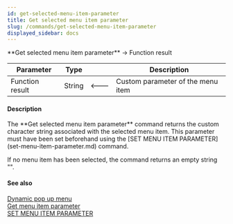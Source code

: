 ```yaml
---
id: get-selected-menu-item-parameter
title: Get selected menu item parameter
slug: /commands/get-selected-menu-item-parameter
displayed_sidebar: docs
---
```


<!--REF #_command_.Get selected menu item parameter.Syntax-->**Get selected menu item parameter**  -> Function result<!-- END REF-->
<!--REF #_command_.Get selected menu item parameter.Params-->
| Parameter | Type |  | Description |
| --- | --- | --- | --- |
| Function result | String | &#x1F850; | Custom parameter of the menu item |

<!-- END REF-->

#### Description 

<!--REF #_command_.Get selected menu item parameter.Summary-->The **Get selected menu item parameter** command returns the custom character string associated with the selected menu item.<!-- END REF--> This parameter must have been set beforehand using the [SET MENU ITEM PARAMETER](set-menu-item-parameter.md) command.

If no menu item has been selected, the command returns an empty string "".

#### See also 

[Dynamic pop up menu](dynamic-pop-up-menu.md)  
[Get menu item parameter](get-menu-item-parameter.md)  
[SET MENU ITEM PARAMETER](set-menu-item-parameter.md)  